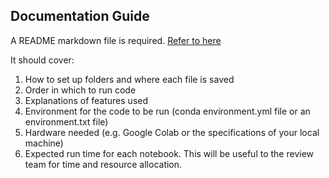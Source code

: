 ## Documentation Guide
A README markdown file is required. [Refer to here](https://zindi.africa/learn/documentation-guideline)

It should cover:

1. How to set up folders and where each file is saved
2. Order in which to run code
3. Explanations of features used
4. Environment for the code to be run (conda environment.yml file or an environment.txt file)
5. Hardware needed (e.g. Google Colab or the specifications of your local machine)
6. Expected run time for each notebook. This will be useful to the review team for time and resource allocation.
